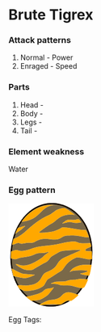 # Brute Tigrex

### Attack patterns
1. Normal - Power
2. Enraged - Speed

### Parts
1. Head - 
2. Body - 
3. Legs - 
4. Tail - 

### Element weakness
Water 

### Egg pattern
![image info](../assets/brute_tigrex.png)

Egg Tags: 